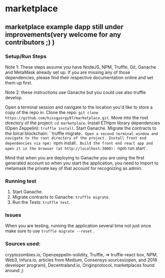# marketplace
## marketplace example dapp still under improvements(very welcome for any contributors ;) )

### Setup/Run Steps
Note 1: These steps assume you have NodeJS, NPM, Truffle, Git, Ganache and MetaMask already set up. If you are missing any of those dependencies, please find their respective documentation online and set them up first.

Note 2: these instructions use Ganache but you could use also truffle develop.

Open a terminal session and navigate to the location you'd like to store a copy of the repo in.
Clone the repo: `git clone https://github.com/kissgyorgy97/marketplace.git`.
Move into the root directory of the project: `cd marketplace`.
Install ETHpm library dependencies (Open Zeppelin): `truffle install`.
Start Ganache.
Migrate the contracts to the lolcal blockchain: ``truffle migrate`.
Open a second terminal window and navigate to the root directory of the project.
Install front end dependencies via npm: `npm install`.
Build the front end react app and open it in the browser (at http://localhost:3000): `npm run start`.

Mind that when you are deploying to Ganache you are using the first generated account so when you start the application, you need to import to metamask the private key of that account for recognizing as admin.

### Running test

1. Start Ganache.
2. Migrate contracts to Ganache: `truffle migrate`.
3. Run the Tests: `truffle test`.

### Issues

When you are testing, running the application several time not just once make sure to use `truffle migrate --reset` .


### Sources used:
cryptozombies.io, Openzeppelin-solidity, Truffle, => truffle-react box, NPM, Web3, Infura.io, articles from Medium, 
Consensys sources(open, and 2018 developer program), Decentraland.io, Originprotocol, marketplaces found around ;)
